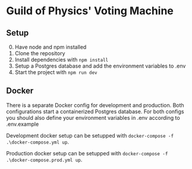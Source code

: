 # Guild of Physics' Voting Machine

## Setup

0. Have node and npm installed
1. Clone the repository
2. Install dependencies with ```npm install```
3. Setup a Postgres database and add the environment variables to .env
4. Start the project with ```npm run dev```

## Docker

There is a separate Docker config for development and production. Both configurations start a containerized Postgres database. For both configs you should also define your environment variables in .env according to .env.example

Development docker setup can be setupped with ```docker-compose -f .\docker-compose.yml up```.

Production docker setup can be setupped with ```docker-compose -f .\docker-compose.prod.yml up```.
